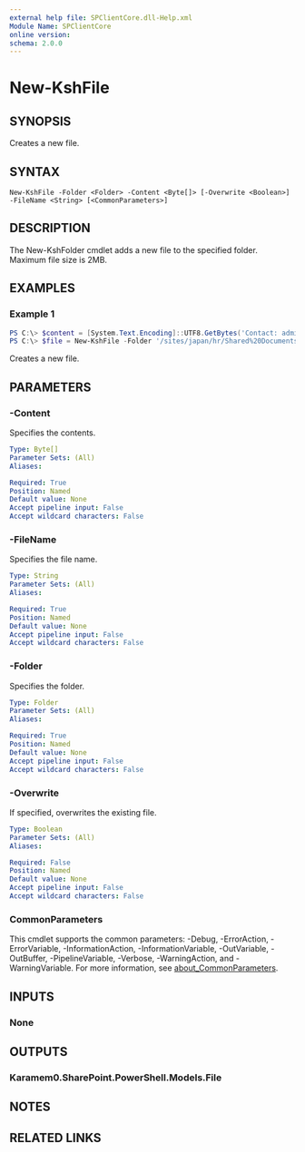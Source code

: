 ```yaml
---
external help file: SPClientCore.dll-Help.xml
Module Name: SPClientCore
online version:
schema: 2.0.0
---
```


# New-KshFile

## SYNOPSIS
Creates a new file.

## SYNTAX

```
New-KshFile -Folder <Folder> -Content <Byte[]> [-Overwrite <Boolean>] -FileName <String> [<CommonParameters>]
```

## DESCRIPTION
The New-KshFolder cmdlet adds a new file to the specified folder. Maximum file size is 2MB.

## EXAMPLES

### Example 1
```powershell
PS C:\> $content = [System.Text.Encoding]::UTF8.GetBytes('Contact: admin@example.onmicrosoft.com')
PS C:\> $file = New-KshFile -Folder '/sites/japan/hr/Shared%20Documents' -Content $content -FileName 'README.txt'
```

Creates a new file.

## PARAMETERS

### -Content
Specifies the contents.

```yaml
Type: Byte[]
Parameter Sets: (All)
Aliases:

Required: True
Position: Named
Default value: None
Accept pipeline input: False
Accept wildcard characters: False
```

### -FileName
Specifies the file name.

```yaml
Type: String
Parameter Sets: (All)
Aliases:

Required: True
Position: Named
Default value: None
Accept pipeline input: False
Accept wildcard characters: False
```

### -Folder
Specifies the folder.

```yaml
Type: Folder
Parameter Sets: (All)
Aliases:

Required: True
Position: Named
Default value: None
Accept pipeline input: False
Accept wildcard characters: False
```

### -Overwrite
If specified, overwrites the existing file.

```yaml
Type: Boolean
Parameter Sets: (All)
Aliases:

Required: False
Position: Named
Default value: None
Accept pipeline input: False
Accept wildcard characters: False
```

### CommonParameters
This cmdlet supports the common parameters: -Debug, -ErrorAction, -ErrorVariable, -InformationAction, -InformationVariable, -OutVariable, -OutBuffer, -PipelineVariable, -Verbose, -WarningAction, and -WarningVariable. For more information, see [about_CommonParameters](http://go.microsoft.com/fwlink/?LinkID=113216).

## INPUTS

### None

## OUTPUTS

### Karamem0.SharePoint.PowerShell.Models.File

## NOTES

## RELATED LINKS
